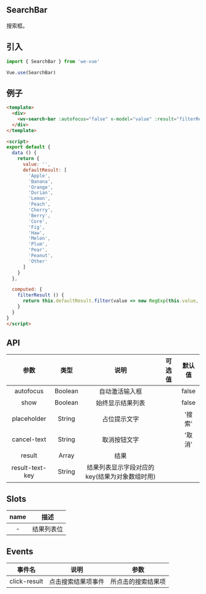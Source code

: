 SearchBar
---
搜索框。

## 引入

```js
import { SearchBar } from 'we-vue'

Vue.use(SearchBar)
```

## 例子

```html
<template>
  <div>
    <wv-search-bar :autofocus="false" v-model="value" :result="filterResult"></wv-search-bar>
  </div>
</template>

<script>
export default {
  data () {
    return {
      value: '',
      defaultResult: [
        'Apple',
        'Banana',
        'Orange',
        'Durian',
        'Lemon',
        'Peach',
        'Cherry',
        'Berry',
        'Core',
        'Fig',
        'Haw',
        'Melon',
        'Plum',
        'Pear',
        'Peanut',
        'Other'
      ]
    }
  },

  computed: {
    filterResult () {
      return this.defaultResult.filter(value => new RegExp(this.value, 'i').test(value))
    }
  }
}
</script>
```

## API

|   参数   |   类型    |   说明   | 可选值  |  默认值  |
| :----: | :-----: | :----: | :--: | :---: |
| autofocus  | Boolean  |  自动激活输入框   |      |   false    |
| show  | Boolean  |  始终显示结果列表   |      |   false    |
| placeholder  | String  |  占位提示文字   |      |   '搜索'    |
| cancel-text  | String  |  取消按钮文字   |      |   '取消'    |
| result  | Array  |  结果   |      |     |
| result-text-key  | String  |  结果列表显示字段对应的 key(结果为对象数组时用)   |      |     |

## Slots

|   name   |   描述    |
| :----: | :-----: |
| -  | 结果列表位  |


## Events

|   事件名   |   说明    |   参数   |
| :----: | :-----: | :----: |
| click-result  | 点击搜索结果项事件  |  所点击的搜索结果项   |
